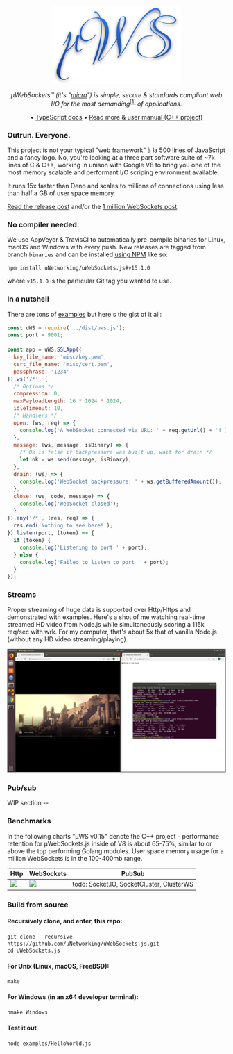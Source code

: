 <div align="center">
<img src="misc/logo.svg" height="180" />

*µWebSockets™ (it's "[micro](https://en.wikipedia.org/wiki/Micro-)") is simple, secure & standards compliant web I/O for the most demanding*<sup>[[1]](https://github.com/uNetworking/uWebSockets/tree/master/benchmarks)</sup> *of applications.*

• [TypeScript docs](https://unetworking.github.io/uWebSockets.js/generated/) • [Read more & user manual (C++ project)](https://github.com/uNetworking/uWebSockets/blob/master/misc/READMORE.md)

</div>

### Outrun. Everyone.
This project is not your typical "web framework" à la 500 lines of JavaScript and a fancy logo. No, you're looking at a three part software suite of ~7k lines of C & C++, working in unison with Google V8 to bring you one of the most memory scalable and performant I/O scriping environment available.

It runs 15x faster than Deno and scales to millions of connections using less than half a GB of user space memory.

[Read the release post](https://levelup.gitconnected.com/will-node-js-forever-be-the-sluggish-golang-f632130e5c7a) and/or the [1 million WebSockets post](https://medium.com/@alexhultman/millions-of-active-websockets-with-node-js-7dc575746a01).

### No compiler needed.
We use AppVeyor & TravisCI to automatically pre-compile binaries for Linux, macOS and Windows with every push. New releases are tagged from branch `binaries` and can be installed [using NPM](https://docs.npmjs.com/cli/install) like so:

```
npm install uNetworking/uWebSockets.js#v15.1.0
```

where `v15.1.0` is the particular Git tag you wanted to use.

### In a nutshell
There are tons of [examples](examples) but here's the gist of it all:

```javascript
const uWS = require('../dist/uws.js');
const port = 9001;

const app = uWS.SSLApp({
  key_file_name: 'misc/key.pem',
  cert_file_name: 'misc/cert.pem',
  passphrase: '1234'
}).ws('/*', {
  /* Options */
  compression: 0,
  maxPayloadLength: 16 * 1024 * 1024,
  idleTimeout: 10,
  /* Handlers */
  open: (ws, req) => {
    console.log('A WebSocket connected via URL: ' + req.getUrl() + '!');
  },
  message: (ws, message, isBinary) => {
    /* Ok is false if backpressure was built up, wait for drain */
    let ok = ws.send(message, isBinary);
  },
  drain: (ws) => {
    console.log('WebSocket backpressure: ' + ws.getBufferedAmount());
  },
  close: (ws, code, message) => {
    console.log('WebSocket closed');
  }
}).any('/*', (res, req) => {
  res.end('Nothing to see here!');
}).listen(port, (token) => {
  if (token) {
    console.log('Listening to port ' + port);
  } else {
    console.log('Failed to listen to port ' + port);
  }
});
```

### Streams
Proper streaming of huge data is supported over Http/Https and demonstrated with examples. Here's a shot of me watching real-time streamed HD video from Node.js while simultaneously scoring a 115k req/sec with wrk. For my computer, that's about 5x that of vanilla Node.js (without any HD video streaming/playing).

![](misc/streaming.png)

### Pub/sub
WIP section --

### Benchmarks
In the following charts "µWS v0.15" denote the C++ project - performance retention for µWebSockets.js inside of V8 is about 65-75%, similar to or above the top performing Golang modules. User space memory usage for a million WebSockets is in the 100-400mb range.

Http | WebSockets | PubSub
--- | --- | ---
![](https://github.com/uNetworking/uWebSockets/blob/master/misc/bigshot_lineup.png) | ![](https://github.com/uNetworking/uWebSockets/blob/master/misc/websocket_lineup.png) | todo: Socket.IO, SocketCluster, ClusterWS

### Build from source
#### Recursively clone, and enter, this repo:
```
git clone --recursive https://github.com/uNetworking/uWebSockets.js.git
cd uWebSockets.js
```
#### For Unix (Linux, macOS, FreeBSD):
```
make
```
#### For Windows (in an x64 developer terminal):
```
nmake Windows
```
#### Test it out
```
node examples/HelloWorld.js
```
